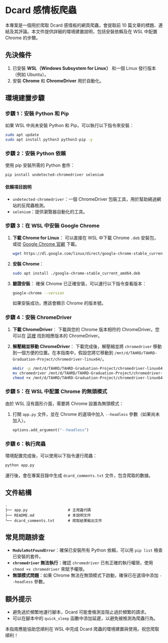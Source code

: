 # Dcard 感情板爬蟲

本專案是一個用於爬取 Dcard 感情板的網頁爬蟲，會提取前 10 篇文章的標題、連結及其評論。本文件提供詳細的環境建置說明，包括安裝依賴及在 WSL 中配置 Chrome 的步驟。

## 先決條件

1. 已安裝 **WSL（Windows Subsystem for Linux）** 和一個 Linux 發行版本（例如 Ubuntu）。
2. 安裝 **Chrome** 和 **ChromeDriver** 用於自動化。

## 環境建置步驟

### 步驟 1：安裝 Python 和 Pip

如果 WSL 中尚未安裝 Python 和 Pip，可以執行以下指令來安裝：

```bash
sudo apt update
sudo apt install python3 python3-pip -y
```

### 步驟 2：安裝 Python 依賴

使用 pip 安裝所需的 Python 套件：

```bash
pip install undetected-chromedriver selenium
```

#### 依賴項目說明
- `undetected-chromedriver`：一個 ChromeDriver 包裝工具，用於幫助繞過網站的反爬蟲檢測。
- `selenium`：提供瀏覽器自動化的工具。

### 步驟 3：在 WSL 中安裝 Google Chrome

1. **下載 Chrome for Linux**：
   可以直接在 WSL 中下載 Chrome `.deb` 安裝包，或從 [Google Chrome 官網](https://www.google.com/chrome/) 下載。

   ```bash
   wget https://dl.google.com/linux/direct/google-chrome-stable_current_amd64.deb
   ```

2. **安裝 Chrome**：

   ```bash
   sudo apt install ./google-chrome-stable_current_amd64.deb
   ```

3. **驗證安裝**：
   確保 Chrome 已正確安裝，可以運行以下指令查看版本：

   ```bash
   google-chrome --version
   ```

   如果安裝成功，應該會顯示 Chrome 的版本號。

### 步驟 4：安裝 ChromeDriver

1. **下載 ChromeDriver**：
   下載與您的 Chrome 版本相符的 ChromeDriver。您可以在 [這裡](https://sites.google.com/chromium.org/driver/) 找到相應版本的 ChromeDriver。

2. **解壓縮並移動 ChromeDriver**：
   下載完成後，解壓縮並將 `chromedriver` 移動到一個方便的位置。在本指南中，假設您將它移動到 `/mnt/d/TAHRD/TAHRD-Graduation-Project/chromedriver-linux64/`。

   ```bash
   mkdir -p /mnt/d/TAHRD/TAHRD-Graduation-Project/chromedriver-linux64/
   mv chromedriver /mnt/d/TAHRD/TAHRD-Graduation-Project/chromedriver-linux64/
   chmod +x /mnt/d/TAHRD/TAHRD-Graduation-Project/chromedriver-linux64/chromedriver
   ```

### 步驟 5：在 WSL 中配置 Chrome 的無頭模式

由於 WSL 沒有圖形介面，需要將 Chrome 設置為無頭模式：

1. 打開 `app.py` 文件，並在 Chrome 的選項中加入 `--headless` 參數（如果尚未加入）。

   ```python
   options.add_argument("--headless")
   ```

### 步驟 6：執行爬蟲

環境配置完成後，可以使用以下指令運行爬蟲：

```bash
python app.py
```

運行後，會在專案目錄中生成 `dcard_comments.txt` 文件，包含爬取的數據。

## 文件結構

```
.
├── app.py                  # 主爬蟲代碼
├── README.md               # 本說明文件
└── dcard_comments.txt      # 爬取結果輸出文件
```

## 常見問題排查

- **`ModuleNotFoundError`**：確保已安裝所有 Python 依賴，可以用 `pip list` 檢查已安裝的套件。
- **`chromedriver` 無法執行**：確認 `chromedriver` 已有正確的執行權限，使用 `chmod +x chromedriver` 來賦予權限。
- **無頭模式問題**：如果 Chrome 無法在無頭模式下啟動，確保已在選項中添加 `--headless` 參數。

## 額外提示

- 避免過於頻繁地運行腳本，Dcard 可能會檢測並阻止過於頻繁的請求。
- 可以在腳本中的 `quick_sleep` 函數中添加延遲，以避免被檢測為爬蟲行為。

本指南應能協助您順利在 WSL 中完成 Dcard 爬蟲的環境建置與使用。祝您爬取順利！
```